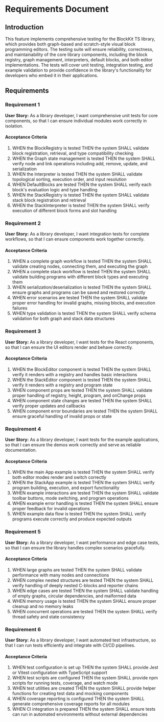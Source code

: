 # Requirements Document

## Introduction

This feature implements comprehensive testing for the BlockKit TS library, which provides both graph-based and scratch-style visual block programming editors. The testing suite will ensure reliability, correctness, and maintainability of the core library components, including the block registry, graph management, interpreters, default blocks, and both editor implementations. The tests will cover unit testing, integration testing, and example validation to provide confidence in the library's functionality for developers who embed it in their applications.

## Requirements

### Requirement 1

**User Story:** As a library developer, I want comprehensive unit tests for core components, so that I can ensure individual modules work correctly in isolation.

#### Acceptance Criteria

1. WHEN the BlockRegistry is tested THEN the system SHALL validate block registration, retrieval, and type compatibility checking
2. WHEN the Graph state management is tested THEN the system SHALL verify node and link operations including add, remove, update, and serialization
3. WHEN the Interpreter is tested THEN the system SHALL validate topological sorting, execution order, and input resolution
4. WHEN DefaultBlocks are tested THEN the system SHALL verify each block's evaluation logic and type handling
5. WHEN the StackRegistry is tested THEN the system SHALL validate stack block registration and retrieval
6. WHEN the StackInterpreter is tested THEN the system SHALL verify execution of different block forms and slot handling

### Requirement 2

**User Story:** As a library developer, I want integration tests for complete workflows, so that I can ensure components work together correctly.

#### Acceptance Criteria

1. WHEN a complete graph workflow is tested THEN the system SHALL validate creating nodes, connecting them, and executing the graph
2. WHEN a complete stack workflow is tested THEN the system SHALL validate building programs with different block types and executing them
3. WHEN serialization/deserialization is tested THEN the system SHALL ensure graphs and programs can be saved and restored correctly
4. WHEN error scenarios are tested THEN the system SHALL validate proper error handling for invalid graphs, missing blocks, and execution failures
5. WHEN type validation is tested THEN the system SHALL verify schema validation for both graph and stack data structures

### Requirement 3

**User Story:** As a library developer, I want tests for the React components, so that I can ensure the UI editors render and behave correctly.

#### Acceptance Criteria

1. WHEN the BlockEditor component is tested THEN the system SHALL verify it renders with a registry and handles basic interactions
2. WHEN the StackEditor component is tested THEN the system SHALL verify it renders with a registry and program state
3. WHEN component props are tested THEN the system SHALL validate proper handling of registry, height, program, and onChange props
4. WHEN component state changes are tested THEN the system SHALL verify proper updates and callbacks
5. WHEN component error boundaries are tested THEN the system SHALL ensure graceful handling of invalid props or state

### Requirement 4

**User Story:** As a library developer, I want tests for the example applications, so that I can ensure the demos work correctly and serve as reliable documentation.

#### Acceptance Criteria

1. WHEN the main App example is tested THEN the system SHALL verify both editor modes render and switch correctly
2. WHEN the StackApp example is tested THEN the system SHALL verify program building, execution, and export functionality
3. WHEN example interactions are tested THEN the system SHALL validate toolbar buttons, mode switching, and program operations
4. WHEN example error handling is tested THEN the system SHALL ensure proper feedback for invalid operations
5. WHEN example data flow is tested THEN the system SHALL verify programs execute correctly and produce expected outputs

### Requirement 5

**User Story:** As a library developer, I want performance and edge case tests, so that I can ensure the library handles complex scenarios gracefully.

#### Acceptance Criteria

1. WHEN large graphs are tested THEN the system SHALL validate performance with many nodes and connections
2. WHEN complex nested structures are tested THEN the system SHALL verify handling of deeply nested C-blocks and reporter chains
3. WHEN edge cases are tested THEN the system SHALL validate handling of empty graphs, circular dependencies, and malformed data
4. WHEN memory usage is tested THEN the system SHALL ensure proper cleanup and no memory leaks
5. WHEN concurrent operations are tested THEN the system SHALL verify thread safety and state consistency

### Requirement 6

**User Story:** As a library developer, I want automated test infrastructure, so that I can run tests efficiently and integrate with CI/CD pipelines.

#### Acceptance Criteria

1. WHEN test configuration is set up THEN the system SHALL provide Jest or Vitest configuration with TypeScript support
2. WHEN test scripts are configured THEN the system SHALL provide npm scripts for running tests, coverage, and watch mode
3. WHEN test utilities are created THEN the system SHALL provide helper functions for creating test data and mocking components
4. WHEN coverage reporting is configured THEN the system SHALL generate comprehensive coverage reports for all modules
5. WHEN CI integration is prepared THEN the system SHALL ensure tests can run in automated environments without external dependencies
